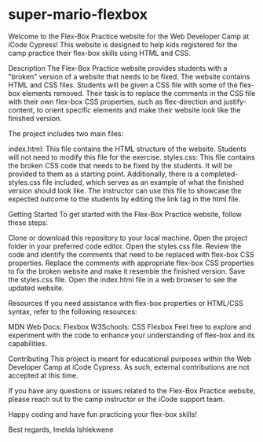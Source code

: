 # super-mario-flexbox

Welcome to the Flex-Box Practice website for the Web Developer Camp at iCode Cypress! This website is designed to help kids registered for the camp practice their flex-box skills using HTML and CSS.

Description
The Flex-Box Practice website provides students with a "broken" version of a website that needs to be fixed. The website contains HTML and CSS files. Students will be given a CSS file with some of the flex-box elements removed. Their task is to replace the comments in the CSS file with their own flex-box CSS properties, such as flex-direction and justify-content, to orient specific elements and make their website look like the finished version.

The project includes two main files:

index.html: This file contains the HTML structure of the website. Students will not need to modify this file for the exercise.
styles.css: This file contains the broken CSS code that needs to be fixed by the students. It will be provided to them as a starting point.
Additionally, there is a completed-styles.css file included, which serves as an example of what the finished version should look like. The instructor can use this file to showcase the expected outcome to the students by editing the link tag in the html file.

Getting Started
To get started with the Flex-Box Practice website, follow these steps:

Clone or download this repository to your local machine.
Open the project folder in your preferred code editor.
Open the styles.css file.
Review the code and identify the comments that need to be replaced with flex-box CSS properties.
Replace the comments with appropriate flex-box CSS properties to fix the broken website and make it resemble the finished version.
Save the styles.css file.
Open the index.html file in a web browser to see the updated website.

Resources
If you need assistance with flex-box properties or HTML/CSS syntax, refer to the following resources:

MDN Web Docs: Flexbox
W3Schools: CSS Flexbox
Feel free to explore and experiment with the code to enhance your understanding of flex-box and its capabilities.

Contributing
This project is meant for educational purposes within the Web Developer Camp at iCode Cypress. As such, external contributions are not accepted at this time.

If you have any questions or issues related to the Flex-Box Practice website, please reach out to the camp instructor or the iCode support team.

Happy coding and have fun practicing your flex-box skills!

Best regards,
Imelda Ishiekwene
